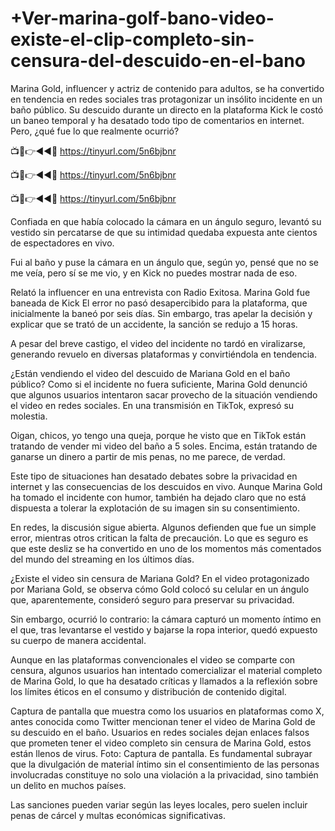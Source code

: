 # +Ver-marina-golf-bano-video-existe-el-clip-completo-sin-censura-del-descuido-en-el-bano

Marina Gold, influencer y actriz de contenido para adultos, se ha convertido en tendencia en redes sociales tras protagonizar un insólito incidente en un baño público. Su descuido durante un directo en la plataforma Kick le costó un baneo temporal y ha desatado todo tipo de comentarios en internet. Pero, ¿qué fue lo que realmente ocurrió?

📺📱👉◄◄🔴  https://tinyurl.com/5n6bjbnr

📺📱👉◄◄🔴  https://tinyurl.com/5n6bjbnr

📺📱👉◄◄🔴  https://tinyurl.com/5n6bjbnr

Confiada en que había colocado la cámara en un ángulo seguro, levantó su vestido sin percatarse de que su intimidad quedaba expuesta ante cientos de espectadores en vivo.


Fui al baño y puse la cámara en un ángulo que, según yo, pensé que no se me veía, pero sí se me vio, y en Kick no puedes mostrar nada de eso.

Relató la influencer en una entrevista con Radio Exitosa.
Marina Gold fue baneada de Kick
El error no pasó desapercibido para la plataforma, que inicialmente la baneó por seis días. Sin embargo, tras apelar la decisión y explicar que se trató de un accidente, la sanción se redujo a 15 horas.

A pesar del breve castigo, el video del incidente no tardó en viralizarse, generando revuelo en diversas plataformas y convirtiéndola en tendencia.

¿Están vendiendo el video del descuido de Mariana Gold en el baño público?
Como si el incidente no fuera suficiente, Marina Gold denunció que algunos usuarios intentaron sacar provecho de la situación vendiendo el video en redes sociales. En una transmisión en TikTok, expresó su molestia.

Oigan, chicos, yo tengo una queja, porque he visto que en TikTok están tratando de vender mi video del baño a 5 soles. Encima, están tratando de ganarse un dinero a partir de mis penas, no me parece, de verdad.

Este tipo de situaciones han desatado debates sobre la privacidad en internet y las consecuencias de los descuidos en vivo. Aunque Marina Gold ha tomado el incidente con humor, también ha dejado claro que no está dispuesta a tolerar la explotación de su imagen sin su consentimiento.

En redes, la discusión sigue abierta. Algunos defienden que fue un simple error, mientras otros critican la falta de precaución. Lo que es seguro es que este desliz se ha convertido en uno de los momentos más comentados del mundo del streaming en los últimos días.

¿Existe el video sin censura de Mariana Gold?
En el video protagonizado por Mariana Gold, se observa cómo Gold colocó su celular en un ángulo que, aparentemente, consideró seguro para preservar su privacidad.

Sin embargo, ocurrió lo contrario: la cámara capturó un momento íntimo en el que, tras levantarse el vestido y bajarse la ropa interior, quedó expuesto su cuerpo de manera accidental.

Aunque en las plataformas convencionales el video se comparte con censura, algunos usuarios han intentado comercializar el material completo de Marina Gold, lo que ha desatado críticas y llamados a la reflexión sobre los límites éticos en el consumo y distribución de contenido digital.

Captura de pantalla que muestra como los usuarios en plataformas como X, antes conocida como Twitter mencionan tener el video de Marina Gold de su descuido en el baño. 
Usuarios en redes sociales dejan enlaces falsos que prometen tener el video completo sin censura de Marina Gold, estos están llenos de virus. Foto: Captura de pantalla.
Es fundamental subrayar que la divulgación de material íntimo sin el consentimiento de las personas involucradas constituye no solo una violación a la privacidad, sino también un delito en muchos países.

Las sanciones pueden variar según las leyes locales, pero suelen incluir penas de cárcel y multas económicas significativas.
